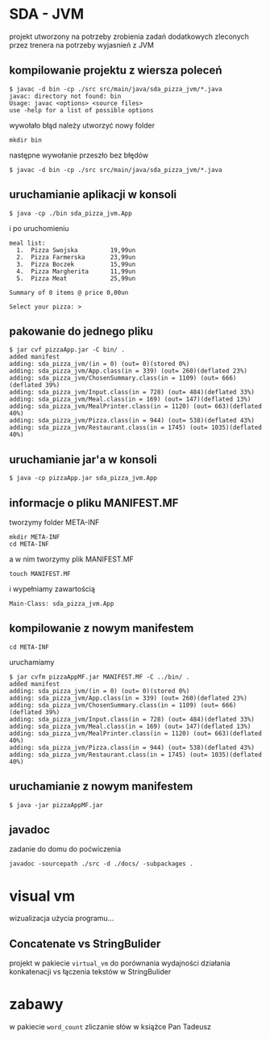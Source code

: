 # SDA - JVM

projekt utworzony na potrzeby zrobienia zadań dodatkowych zleconych przez trenera na potrzeby wyjasnień z JVM


## kompilowanie projektu z wiersza poleceń

``` 
$ javac -d bin -cp ./src src/main/java/sda_pizza_jvm/*.java
javac: directory not found: bin
Usage: javac <options> <source files>
use -help for a list of possible options
```

wywołało błąd należy utworzyć nowy folder

```
mkdir bin
```

następne wywołanie przeszło bez błędów

```
$ javac -d bin -cp ./src src/main/java/sda_pizza_jvm/*.java
```

## uruchamianie aplikacji w konsoli

```
$ java -cp ./bin sda_pizza_jvm.App
``` 

i po uruchomieniu
```
meal list:
  1.  Pizza Swojska         19,99un
  2.  Pizza Farmerska       23,99un
  3.  Pizza Boczek          15,99un
  4.  Pizza Margherita      11,99un
  5.  Pizza Meat            25,99un

Summary of 0 items @ price 0,00un

Select your pizza: >
```

## pakowanie do jednego pliku

```
$ jar cvf pizzaApp.jar -C bin/ .
added manifest
adding: sda_pizza_jvm/(in = 0) (out= 0)(stored 0%)
adding: sda_pizza_jvm/App.class(in = 339) (out= 260)(deflated 23%)
adding: sda_pizza_jvm/ChosenSummary.class(in = 1109) (out= 666)(deflated 39%)
adding: sda_pizza_jvm/Input.class(in = 728) (out= 484)(deflated 33%)
adding: sda_pizza_jvm/Meal.class(in = 169) (out= 147)(deflated 13%)
adding: sda_pizza_jvm/MealPrinter.class(in = 1120) (out= 663)(deflated 40%)
adding: sda_pizza_jvm/Pizza.class(in = 944) (out= 538)(deflated 43%)
adding: sda_pizza_jvm/Restaurant.class(in = 1745) (out= 1035)(deflated 40%)
```

## uruchamianie jar'a w konsoli

```
$ java -cp pizzaApp.jar sda_pizza_jvm.App
```

## informacje o pliku MANIFEST.MF

tworzymy folder META-INF

```
mkdir META-INF
cd META-INF
```

a w nim tworzymy plik MANIFEST.MF

```
touch MANIFEST.MF
```

i wypełniamy zawartością

```
Main-Class: sda_pizza_jvm.App
```

## kompilowanie z nowym manifestem

```
cd META-INF
```

uruchamiamy

```
$ jar cvfm pizzaAppMF.jar MANIFEST.MF -C ../bin/ .
added manifest
adding: sda_pizza_jvm/(in = 0) (out= 0)(stored 0%)
adding: sda_pizza_jvm/App.class(in = 339) (out= 260)(deflated 23%)
adding: sda_pizza_jvm/ChosenSummary.class(in = 1109) (out= 666)(deflated 39%)
adding: sda_pizza_jvm/Input.class(in = 728) (out= 484)(deflated 33%)
adding: sda_pizza_jvm/Meal.class(in = 169) (out= 147)(deflated 13%)
adding: sda_pizza_jvm/MealPrinter.class(in = 1120) (out= 663)(deflated 40%)
adding: sda_pizza_jvm/Pizza.class(in = 944) (out= 538)(deflated 43%)
adding: sda_pizza_jvm/Restaurant.class(in = 1745) (out= 1035)(deflated 40%)
```

## uruchamianie z nowym manifestem

```
$ java -jar pizzaAppMF.jar
```

## javadoc

zadanie do domu do poćwiczenia

```
javadoc -sourcepath ./src -d ./docs/ -subpackages .
```


# visual vm

wizualizacja użycia programu...


## Concatenate vs StringBulider

projekt w pakiecie ```virtual_vm``` do porównania wydajności działania konkatenacji vs łączenia tekstów w StringBulider


# zabawy

w pakiecie ```word_count``` zliczanie słów w książce Pan Tadeusz
  
